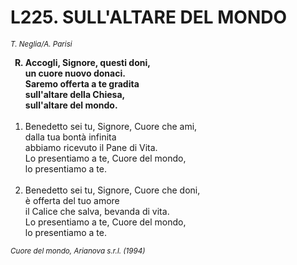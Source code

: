 # L225. SULL'ALTARE DEL MONDO

<sub><i>T. Neglia/A. Parisi</i></sub>
<ol>
	<b><li type="A" value="18">Accogli, Signore, questi doni,<br>
		un cuore nuovo donaci.<br>
		Saremo offerta a te gradita<br>
		sull'altare della Chiesa,<br>
		sull'altare del mondo.</li></b><br>
	<li value="1">Benedetto sei tu, Signore, Cuore che ami,<br>
		dalla tua bontà infinita<br>
		abbiamo ricevuto il Pane di Vita.<br>
		Lo presentiamo a te, Cuore del mondo,<br>
		lo presentiamo a te.</li><br>
	<li>Benedetto sei tu, Signore, Cuore che doni,<br>
		è offerta del tuo amore<br>
		il Calice che salva, bevanda di vita.<br>
		Lo presentiamo a te, Cuore del mondo,<br>
		lo presentiamo a te.</li>
</ol>
<sub><i>Cuore del mondo, Arianova s.r.l. (1994)</i></sub>
